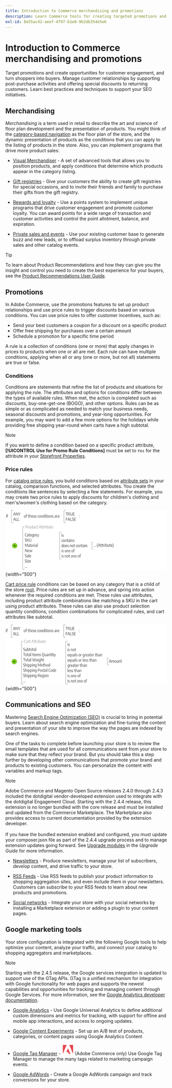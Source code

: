 ```yaml
---
title: Introduction to Commerce merchandising and promotions
description: Learn Commerce tools for creating targeted promotions and opportunities for customer engagement.
exl-id: 8e55ac42-aeef-4f97-b1e8-9b2db354e5e6
---
```

# Introduction to Commerce merchandising and promotions

Target promotions and create opportunities for customer engagement, and turn shoppers into buyers. Manage customer relationships by supporting post-purchase activities and offering special discounts to returning customers. Learn best practices and techniques to support your SEO initiatives.

## Merchandising

_Merchandising_ is a term used in retail to describe the art and science of floor plan development and the presentation of products. You might think of the [category-based navigation](../catalog/navigation-top.md) as the floor plan of the store, and the dynamic presentation of products as the conditions that you can apply to the listing of products in the store. Also, you can implement programs that drive more product sales:

- [Visual Merchandiser](visual-merchandiser.md) - A set of advanced tools that allows you to position products, and apply conditions that determine which products appear in the category listing.

- [Gift registries](gift-registries.md) - Give your customers the ability to create gift registries for special occasions, and to invite their friends and family to purchase their gifts from the gift registry.

- [Rewards and loyalty](rewards-loyalty.md) - Use a points system to implement unique programs that drive customer engagement and promote customer loyalty. You can award points for a wide range of transaction and customer activities and control the point allotment, balance, and expiration.

- [Private sales and events](events-private-sales.md) - Use your existing customer base to generate buzz and new leads, or to offload surplus inventory through private sales and other catalog events.

>[!TIP]
>
>To learn about Product Recommendations and how they can give you the insight and control you need to create the best experience for your buyers, see the [Product Recommendations User Guide](https://experienceleague.adobe.com/docs/commerce/product-recommendations/guide-overview.html).

## Promotions

In Adobe Commerce, use the promotions features to set up product relationships and use price rules to trigger discounts based on various conditions. You can use price rules to offer customer incentives, such as:

- Send your best customers a coupon for a discount on a specific product
- Offer free shipping for purchases over a certain amount
- Schedule a promotion for a specific time period

A rule is a collection of conditions (one or more) that apply changes in prices to products when one or all are met. Each rule can have multiple conditions, applying when all or any (one or more, but not all) statements are true or false.

### Conditions

Conditions are statements that refine the list of products and situations for applying the rule. The attributes and options for conditions differ between the types of available rules. When met, the action is completed such as discounts, buy-one-get-one (BOGO), and other options. Rules can be as simple or as complicated as needed to match your business needs, seasonal discounts and promotions, and year-long opportunities. For example, you may want to add a few more options for the holidays while providing free shipping year-round when carts have a high subtotal.

>[!NOTE]
>
>If you want to define a condition based on a specific product attribute, **[!UICONTROL Use for Promo Rule Conditions]** must be set to `Yes` for the attribute in your [Storefront Properties](../catalog/attribute-product-create.md).


### Price rules

For [catalog price rules](price-rules-catalog.md), you build conditions based on [attribute sets](../catalog/attribute-sets.md) in your catalog, comparison functions, and selected attributes. You create the conditions like sentences by selecting a few statements. For example, you may create two price rules to apply discounts for children's clothing and men's/women's clothing based on the category.

![Diagram - example catalog price rules](./assets/diagram-catalog-price-rules.png){width="500"}

[Cart price rule](price-rules-cart.md) conditions can be based on any category that is a child of the store [root](../catalog/category-root.md). Price rules are set up in advance, and spring into action whenever the required conditions are met. These rules use attributes, including product attribute combinations like matching a SKU in the cart using product attributes. These rules can also use product selection quantity conditions, condition combinations for complicated rules, and cart attributes like subtotal.

![Diagram - example cart price rules](./assets/diagram-cart-price-rules.png){width="500"}

## Communications and SEO

Mastering [Search Engine Optimization (SEO)](seo-overview.md) is crucial to bring in potential buyers. Learn about search engine optimization and fine-tuning the content and presentation of your site to improve the way the pages are indexed by search engines.

One of the tasks to complete before launching your store is to review the email templates that are used for all communications sent from your store to make sure that they reflect your brand. But you should take this a step further by developing other communications that promote your brand and products to existing customers. You can personalize the content with variables and markup tags.

>[!NOTE]
>
>Adobe Commerce and Magento Open Source releases 2.4.0 through 2.4.3 included the dotdigital vendor-developed extension used to integrate with the dotdigital Engagement Cloud. Starting with the 2.4.4 release, this extension is no longer bundled with the core release and must be installed and updated from the Commerce Marketplace. The Marketplace also provides access to current documentation provided by the extension developer.
><br><br>
>If you have the bundled extension enabled and configured, you must update your composer.json file as part of the 2.4.4 upgrade process and to manage extension updates going forward. See [Upgrade modules](https://experienceleague.adobe.com/docs/commerce-operations/upgrade-guide/modules/upgrade.html) in the _Upgrade Guide_ for more information.

- [Newsletters](newsletters.md) - Produce newsletters, manage your list of subscribers, develop content, and drive traffic to your store.

- [RSS Feeds](social-rss.md#rss-feeds) - Use RSS feeds to publish your product information to shopping aggregation sites, and even include them in your newsletters. Customers can subscribe to your RSS feeds to learn about new products and promotions.

- [Social networks](social-rss.md#social-networks) - Integrate your store with your social networks by installing a Marketplace extension or adding a plugin to your content pages.

## Google marketing tools

Your store configuration is integrated with the following Google tools to help optimize your content, analyze your traffic, and connect your catalog to shopping aggregators and marketplaces.

>[!NOTE]
>
>Starting with the 2.4.5 release, the Google services integration is updated to support use of the GTag APIs. GTag is a unified mechanism for integration with Google functionality for web pages and supports the newest capabilities and opportunities for tracking and managing content through Google Services. For more information, see the [Google Analytics developer documentation](https://developers.google.com/analytics/devguides/collection/gtagjs).

- [Google Analytics](google-analytics.md) - Use Google Universal Analytics to define additional custom dimensions and metrics for tracking, with support for offline and mobile app interactions, and access to ongoing updates.

- [Google Content Experiments](google-content-experiments.md) - Set up an A/B test of products, categories, or content pages using Google Analytics Content

- [Google Tag Manager](google-tag-manager.md) - ![Adobe Commerce](../assets/adobe-logo.svg) (Adobe Commerce only) Use Google Tag Manager to manage the many tags related to marketing campaign events.

- [Google AdWords](google-adwords.md) - Create a Google AdWords campaign and track conversions for your store.
